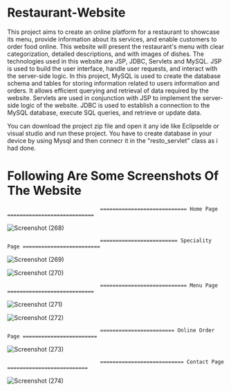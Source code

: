# Restaurant-Website

This project aims to create an online platform for a
restaurant to showcase its menu, provide information
about its services, and enable customers to order food
online. This website will present the restaurant's menu
with clear categorization, detailed descriptions, and with
images of dishes. The technologies used in this website
are JSP, JDBC, Servlets and MySQL. JSP is used to build
the user interface, handle user requests, and interact with
the server-side logic. In this project, MySQL is used to
create the database schema and tables for storing
information related to users information and orders. It
allows efficient querying and retrieval of data required by
the website. Servlets are used in conjunction with JSP to
implement the server-side logic of the website. JDBC is
used to establish a connection to the MySQL database,
execute SQL queries, and retrieve or update data.

You can download the project zip file and open it any ide like EclipseIde
or visual studio and run these project. 
You have to create database in your device by using Mysql and then connecr it in the "resto_servlet"
class as i had done.

# Following Are Some Screenshots Of The Website
                                  ============================ Home Page ============================

![Screenshot (268)](https://github.com/nsp0203/Restaurant-Website/assets/130475689/2c238163-5bb2-4bb8-a4d9-28e76a738838)

                                  ========================= Speciality Page =========================

![Screenshot (269)](https://github.com/nsp0203/Restaurant-Website/assets/130475689/03192bf1-bdda-4e55-904f-4b0514a57233)

![Screenshot (270)](https://github.com/nsp0203/Restaurant-Website/assets/130475689/5470d3fe-e1fc-4f53-a55a-71d8a0442f84)

                                  ============================ Menu Page ============================

![Screenshot (271)](https://github.com/nsp0203/Restaurant-Website/assets/130475689/f95bfdca-cd03-4dd0-a715-c1c5bb413e8a)

![Screenshot (272)](https://github.com/nsp0203/Restaurant-Website/assets/130475689/464d6368-3d65-4fcf-b167-2e70aab6635b)

                                  ======================== Online Order Page ========================

![Screenshot (273)](https://github.com/nsp0203/Restaurant-Website/assets/130475689/89ddeafa-1a35-4832-b195-0c19af25d10d)

                                  =========================== Contact Page ==========================

![Screenshot (274)](https://github.com/nsp0203/Restaurant-Website/assets/130475689/2691c953-40c4-4e89-b02b-e638c4369da4)


